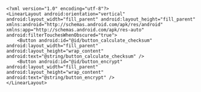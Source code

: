 
    <?xml version="1.0" encoding="utf-8"?>
    <LinearLayout android:orientation="vertical" android:layout_width="fill_parent" android:layout_height="fill_parent"
    xmlns:android="http://schemas.android.com/apk/res/android" xmlns:app="http://schemas.android.com/apk/res-auto" android:filterTouchesWhenObscured="true">
        <Button android:id="@id/button_calculate_checksum" android:layout_width="fill_parent" android:layout_height="wrap_content" android:text="@string/button_calculate_checksum" />
        <Button android:id="@id/button_encrypt" android:layout_width="fill_parent" android:layout_height="wrap_content" android:text="@string/button_encrypt" />
    </LinearLayout>
